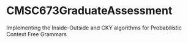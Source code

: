 # CMSC673GraduateAssessment
Implementing the Inside-Outside and CKY algorithms for Probabilistic Context Free Grammars

